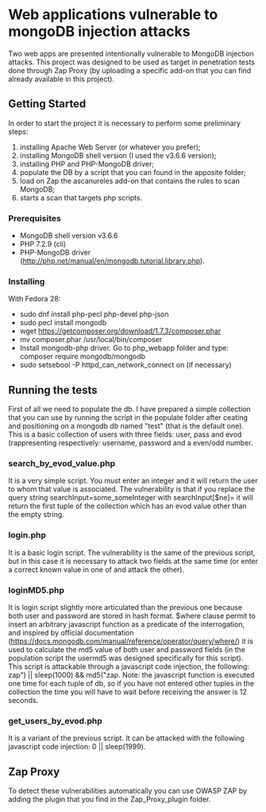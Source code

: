 # Web applications vulnerable to mongoDB injection attacks

Two web apps are presented intentionally vulnerable to MongoDB injection attacks. This project was designed to be used as target in penetration tests done through Zap Proxy (by uploading a specific add-on that you can find already available in this project).

## Getting Started

In order to start the project it is necessary to perform some preliminary steps:

1. installing Apache Web Server (or whatever you prefer);
2. installing MongoDB shell version (I used the v3.6.6 version);
3. installing PHP and PHP-MongoDB driver;
4. populate the DB by a script that you can found in the apposite folder;
5. load on Zap the ascanureles add-on that contains the rules to scan MongoDB;
6. starts a scan that targets php scripts.

### Prerequisites

- MongoDB shell version v3.6.6
- PHP 7.2.9 (cli)
- PHP-MongoDB driver (http://php.net/manual/en/mongodb.tutorial.library.php).

### Installing

With Fedora 28:
- sudo dnf install php-pecl php-devel php-json
- sudo pecl install mongodb
- wget https://getcomposer.org/download/1.7.3/composer.phar
- mv composer.phar /usr/local/bin/composer
- Install mongodb-php driver. Go to php_webapp folder and type:
  composer require mongodb/mongodb
- sudo setsebool -P httpd_can_network_connect on (if necessary)

## Running the tests

First of all we need to populate the db. I have prepared a simple collection that you can use by running the script in the populate folder after ceating and positioning on a mongodb db named "test" (that is the default one).
This is a basic collection of users with three fields: user, pass and evod (rappresenting respectively: username, password and a even/odd number.

### search_by_evod_value.php

It is a very simple script. You must enter an integer and it will return the user to whom that value is associated. The vulnerability is that if you replace the query string searchInput=some_someInteger with searchInput[$ne]= it will return the first tuple of the collection which has an evod value other than the empty string.

### login.php

It is a basic login script. The vulnerability is the same of the previous script, but in this case it is necessary to attack two fields at the same time (or enter a correct known value in one of and attack the other).

### loginMD5.php

It is login script slightly more articulated than the previous one because both user and password are stored in hash format. $where clause permit to insert an arbitrary javascript function as a predicate of the interrogation, and  inspired by official documentation (https://docs.mongodb.com/manual/reference/operator/query/where/) it is used to calculate the md5 value of both user and password fields (in the population script the usermd5 was designed specifically for this script).
This script is attackable through a javascript code injection, the following: zap") || sleep(1000) && md5("zap.
Note: the javascript function is executed one time for each tuple of db, so if you have not entered other tuples in the collection the time you will have to wait before receiving the answer is 12 seconds.

### get_users_by_evod.php

It is a variant of the previous script. It can be attacked with the following javascript code injection: 0 || sleep(1999).

## Zap Proxy

To detect these vulnerabilities automatically you can use OWASP ZAP by adding the plugin that you find in the Zap_Proxy_plugin folder.
